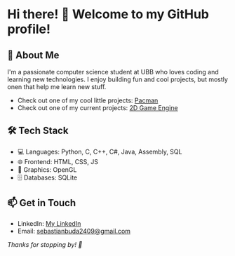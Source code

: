 # Hi there! 👋 Welcome to my GitHub profile!

## 🚀 About Me
I'm a passionate computer science student at UBB who loves coding and learning new technologies. I enjoy building fun and cool projects, but mostly onen that help me learn new stuff.
- Check out one of my cool little projects: [Pacman](https://github.com/SebiB24/PacMan)
- Check out one of my current projects: [2D Game Engine](https://github.com/SebiB24/2DGE)

## 🛠 Tech Stack
- 💻 Languages: Python, C, C++, C#, Java, Assembly, SQL
- 🌐 Frontend: HTML, CSS, JS
- 🎨 Graphics: OpenGL
- 🗄️ Databases: SQLite

<!--
## 📈 GitHub Stats
![Your GitHub stats](https://github-readme-stats.vercel.app/api?username=SebiB24&show_icons=true&theme=radical)
-->

## 📫 Get in Touch
- LinkedIn: [My LinkedIn](https://linkedin.com/in/sebi-b-a38127330)
- Email: sebastianbuda2409@gmail.com
  
_Thanks for stopping by! 🚀_





<!--
**SebiB24/SebiB24** is a ✨ _special_ ✨ repository because its `README.md` (this file) appears on your GitHub profile.

Here are some ideas to get you started:

- 🔭 I’m currently working on ...
- 🌱 I’m currently learning ...
- 👯 I’m looking to collaborate on ...
- 🤔 I’m looking for help with ...
- 💬 Ask me about ...
- 📫 How to reach me: ...
- 😄 Pronouns: ...
- ⚡ Fun fact: ...
-->
